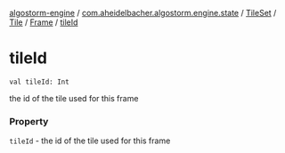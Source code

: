 [algostorm-engine](../../../../index.md) / [com.aheidelbacher.algostorm.engine.state](../../../index.md) / [TileSet](../../index.md) / [Tile](../index.md) / [Frame](index.md) / [tileId](.)

# tileId

`val tileId: Int`

the id of the tile used for this frame

### Property

`tileId` - the id of the tile used for this frame